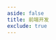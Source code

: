 ```yaml
---
aside: false
title: 前端开发
exclude: true
---
```


<script setup>
import ArticleList from '../../.vitepress/theme/components/ArticleList.vue';
</script>

<ArticleList></ArticleList>
